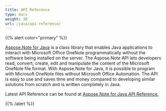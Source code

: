 ```yaml
---
title: API Reference
type: docs
weight: 30
url: /java/api-reference/
---
```


{{% alert color="primary" %}} 

[Aspose.Note for Java](https://products.aspose.com/note/java) is a class library that enables Java applications to interact with Microsoft Office OneNote programmatically without the software being installed on the server. The Aspose.Note API lets developers read, convert, create, edit and manipulate the content of the Microsoft OneNote file format. With Aspose.Note for Java, it is possible to program with Microsoft OneNote files without Microsoft Office Automation. The API is easy to use and saves time and money compared to developing similar solutions from scratch and is written completely in Java.

Latest API Reference can be found at [Aspose.Note for Java API Reference.](https://apireference.aspose.com/java/note)

{{% /alert %}}
